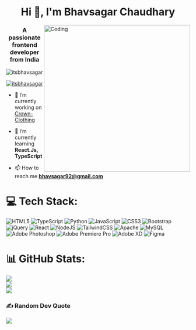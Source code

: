 <h1 align="center">Hi 👋, I'm Bhavsagar Chaudhary</h1>
<img align="right" alt="Coding" width="400" src="https://cdn.dribbble.com/users/1162077/screenshots/3848914/programmer.gif">
<h3 align="center">A passionate frontend developer from India</h3>


<p align="left"> <img src="https://komarev.com/ghpvc/?username=itsbhavsagar&label=Profile%20views&color=0e75b6&style=flat" alt="itsbhavsagar" /> </p>

<p align="left"> <a href="https://twitter.com/itsbhavsagar" target="blank"><img src="https://img.shields.io/twitter/follow/itsbhavsagar?logo=twitter&style=for-the-badge" alt="itsbhavsagar" /></a> </p>

- 🔭 I’m currently working on [Crown-Clothing](https://github.com/itsbhavsagar/crown-clothing)

- 🌱 I’m currently learning **React.Js, TypeScript**

- 📫 How to reach me **bhavsagar92@gmail.com**


# 💻 Tech Stack:
![HTML5](https://img.shields.io/badge/html5-%23E34F26.svg?style=plastic&logo=html5&logoColor=white) ![TypeScript](https://img.shields.io/badge/typescript-%23007ACC.svg?style=plastic&logo=typescript&logoColor=white) ![Python](https://img.shields.io/badge/python-3670A0?style=plastic&logo=python&logoColor=ffdd54) ![JavaScript](https://img.shields.io/badge/javascript-%23323330.svg?style=plastic&logo=javascript&logoColor=%23F7DF1E) ![CSS3](https://img.shields.io/badge/css3-%231572B6.svg?style=plastic&logo=css3&logoColor=white) ![Bootstrap](https://img.shields.io/badge/bootstrap-%23563D7C.svg?style=plastic&logo=bootstrap&logoColor=white) ![jQuery](https://img.shields.io/badge/jquery-%230769AD.svg?style=plastic&logo=jquery&logoColor=white) ![React](https://img.shields.io/badge/react-%2320232a.svg?style=plastic&logo=react&logoColor=%2361DAFB) ![NodeJS](https://img.shields.io/badge/node.js-6DA55F?style=plastic&logo=node.js&logoColor=white) ![TailwindCSS](https://img.shields.io/badge/tailwindcss-%2338B2AC.svg?style=plastic&logo=tailwind-css&logoColor=white) ![Apache](https://img.shields.io/badge/apache-%23D42029.svg?style=plastic&logo=apache&logoColor=white) ![MySQL](https://img.shields.io/badge/mysql-%2300f.svg?style=plastic&logo=mysql&logoColor=white) ![Adobe Photoshop](https://img.shields.io/badge/adobephotoshop-%2331A8FF.svg?style=plastic&logo=adobephotoshop&logoColor=white) ![Adobe Premiere Pro](https://img.shields.io/badge/Adobe%20Premiere%20Pro-9999FF.svg?style=plastic&logo=Adobe%20Premiere%20Pro&logoColor=white) ![Adobe XD](https://img.shields.io/badge/Adobe%20XD-470137?style=plastic&logo=Adobe%20XD&logoColor=#FF61F6) 	![Figma](https://img.shields.io/badge/figma-%23F24E1E.svg?style=plastic&logo=figma&logoColor=white)
# 📊 GitHub Stats:
![](https://github-readme-stats.vercel.app/api?username=itsbhavsagar&theme=tokyonight&hide_border=false&include_all_commits=true&count_private=true)<br/>
![](https://github-readme-streak-stats.herokuapp.com/?user=itsbhavsagar&theme=tokyonight&hide_border=false)<br/>
![](https://github-readme-stats.vercel.app/api/top-langs/?username=itsbhavsagar&theme=tokyonight&hide_border=false&include_all_commits=true&count_private=true&layout=compact)

### ✍️ Random Dev Quote
![](https://quotes-github-readme.vercel.app/api?type=horizontal&theme=radical)
